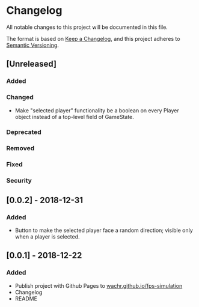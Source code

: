 # Changelog
All notable changes to this project will be documented in this file.

The format is based on [Keep a Changelog](https://keepachangelog.com/en/1.0.0/),
and this project adheres to [Semantic Versioning](https://semver.org/spec/v2.0.0.html).

## [Unreleased]
### Added
### Changed
- Make "selected player" functionality be a boolean on every Player object
  instead of a top-level field of GameState.
### Deprecated
### Removed
### Fixed
### Security

## [0.0.2] - 2018-12-31
### Added
- Button to make the selected player face a random direction; visible only when
  a player is selected.

## [0.0.1] - 2018-12-22
### Added
- Publish project with Github Pages to [wachr.github.io/fps-simulation]()
- Changelog
- README
